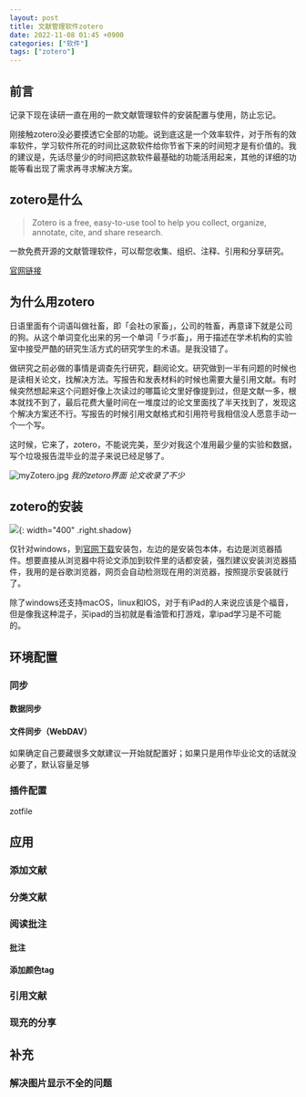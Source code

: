```yaml
---
layout: post
title: 文献管理软件zotero
date: 2022-11-08 01:45 +0900
categories: ["软件"]
tags: ["zotero"] 
---
```


## 前言

记录下现在读研一直在用的一款文献管理软件的安装配置与使用，防止忘记。

刚接触zotero没必要摸透它全部的功能。说到底这是一个效率软件，对于所有的效率软件，学习软件所花的时间比这款软件给你节省下来的时间短才是有价值的。我的建议是，先话尽量少的时间把这款软件最基础的功能活用起来，其他的详细的功能等看出现了需求再寻求解决方案。

## zotero是什么

> Zotero is a free, easy-to-use tool to help you collect, organize, annotate, cite, and share research.

一款免费开源的文献管理软件，可以帮您收集、组织、注释、引用和分享研究。

[官网链接](https://www.zotero.org/)

## 为什么用zotero

日语里面有个词语叫做社畜，即「会社の家畜」，公司的牲畜，再意译下就是公司的狗。从这个单词变化出来的另一个单词「ラボ畜」，用于描述在学术机构的实验室中接受严酷的研究生活方式的研究学生的术语。是我没错了。

做研究之前必做的事情是调查先行研究，翻阅论文。研究做到一半有问题的时候也是读相关论文，找解决方法。写报告和发表材料的时候也需要大量引用文献。有时候突然想起来这个问题好像上次读过的哪篇论文里好像提到过，但是文献一多，根本就找不到了，最后花费大量时间在一堆度过的论文里面找了半天找到了，发现这个解决方案还不行。写报告的时候引用文献格式和引用符号我相信没人愿意手动一个一个写。

这时候，它来了，zotero，不能说完美，至少对我这个准用最少量的实验和数据，写个垃圾报告混毕业的混子来说已经足够了。

![myZotero.jpg](https://s2.loli.net/2022/11/08/gzqej68oUBrVkAn.png)
_我的zetoro界面 论文收录了不少_

## zotero的安装

![](https://s2.loli.net/2022/11/08/rnNfvXibZUDEad6.png){: width="400" .right.shadow}

仅针对windows，到[官网下载](https://www.zotero.org/download/)安装包，左边的是安装包本体，右边是浏览器插件。想要直接从浏览器中将论文添加到软件里的话都安装，强烈建议安装浏览器插件，我用的是谷歌浏览器，网页会自动检测现在用的浏览器，按照提示安装就行了。

除了windows还支持macOS，linux和IOS，对于有iPad的人来说应该是个福音，但是像我这种混子，买ipad的当初就是看油管和打游戏，拿ipad学习是不可能的。



## 环境配置

### 同步

#### 数据同步



#### 文件同步（WebDAV）

如果确定自己要藏很多文献建议一开始就配置好；如果只是用作毕业论文的话就没必要了，默认容量足够

### 插件配置

zotfile



## 应用

### 添加文献

### 分类文献

### 阅读批注

#### 批注

#### 添加颜色tag

### 引用文献

### 现充的分享



## 补充

### 解决图片显示不全的问题



